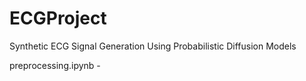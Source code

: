 # ECGProject
Synthetic ECG Signal Generation Using Probabilistic Diffusion Models

preprocessing.ipynb - 
